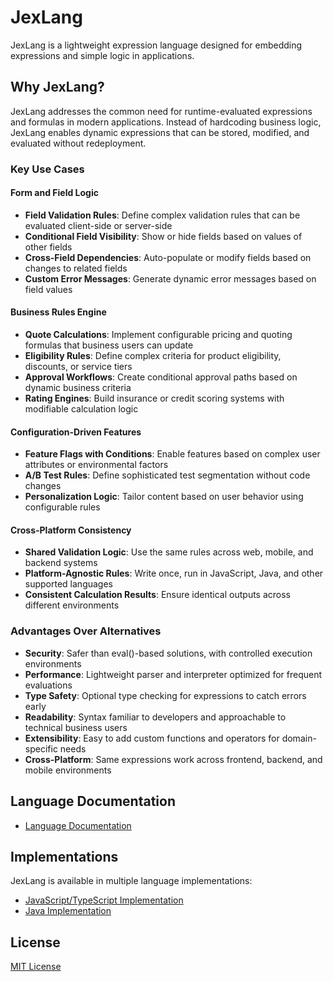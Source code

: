 # JexLang

JexLang is a lightweight expression language designed for embedding expressions and simple logic in applications.

## Why JexLang?

JexLang addresses the common need for runtime-evaluated expressions and formulas in modern applications. Instead of hardcoding business logic, JexLang enables dynamic expressions that can be stored, modified, and evaluated without redeployment.

### Key Use Cases

#### Form and Field Logic
- **Field Validation Rules**: Define complex validation rules that can be evaluated client-side or server-side
- **Conditional Field Visibility**: Show or hide fields based on values of other fields
- **Cross-Field Dependencies**: Auto-populate or modify fields based on changes to related fields
- **Custom Error Messages**: Generate dynamic error messages based on field values

#### Business Rules Engine
- **Quote Calculations**: Implement configurable pricing and quoting formulas that business users can update
- **Eligibility Rules**: Define complex criteria for product eligibility, discounts, or service tiers
- **Approval Workflows**: Create conditional approval paths based on dynamic business criteria
- **Rating Engines**: Build insurance or credit scoring systems with modifiable calculation logic

#### Configuration-Driven Features
- **Feature Flags with Conditions**: Enable features based on complex user attributes or environmental factors
- **A/B Test Rules**: Define sophisticated test segmentation without code changes
- **Personalization Logic**: Tailor content based on user behavior using configurable rules

#### Cross-Platform Consistency
- **Shared Validation Logic**: Use the same rules across web, mobile, and backend systems
- **Platform-Agnostic Rules**: Write once, run in JavaScript, Java, and other supported languages
- **Consistent Calculation Results**: Ensure identical outputs across different environments

### Advantages Over Alternatives

- **Security**: Safer than eval()-based solutions, with controlled execution environments
- **Performance**: Lightweight parser and interpreter optimized for frequent evaluations
- **Type Safety**: Optional type checking for expressions to catch errors early
- **Readability**: Syntax familiar to developers and approachable to technical business users
- **Extensibility**: Easy to add custom functions and operators for domain-specific needs
- **Cross-Platform**: Same expressions work across frontend, backend, and mobile environments

## Language Documentation
- [Language Documentation](./docs/language-reference.md)

## Implementations

JexLang is available in multiple language implementations:

- [JavaScript/TypeScript Implementation](./packages/jexlang-ts/README.md)
- [Java Implementation](./packages/jexlang-java/README.md)

## License
[MIT License](LICENSE)

